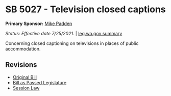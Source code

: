 # SB 5027 - Television closed captions
**Primary Sponsor:** [Mike Padden](/person/leg/mike.padden.md)

*Status: Effective date 7/25/2021.* | [leg.wa.gov summary](https://app.leg.wa.gov/billsummary?BillNumber=5027&Year=2021)

Concerning closed captioning on televisions in places of public accommodation.

## Revisions
* [Original Bill](1/)
* [Bill as Passed Legislature](1/)
* [Session Law](1/)